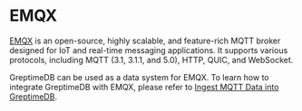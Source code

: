 # EMQX

[EMQX](https://www.emqx.io/) is an open-source, highly scalable, and feature-rich MQTT broker designed for IoT and real-time messaging applications. It supports various protocols, including MQTT (3.1, 3.1.1, and 5.0), HTTP, QUIC, and WebSocket.

GreptimeDB can be used as a data system for EMQX. To learn how to integrate GreptimeDB with EMQX, please refer to [Ingest MQTT Data into GreptimeDB](https://docs.emqx.com/en/emqx/latest/data-integration/data-bridge-greptimedb.html).
